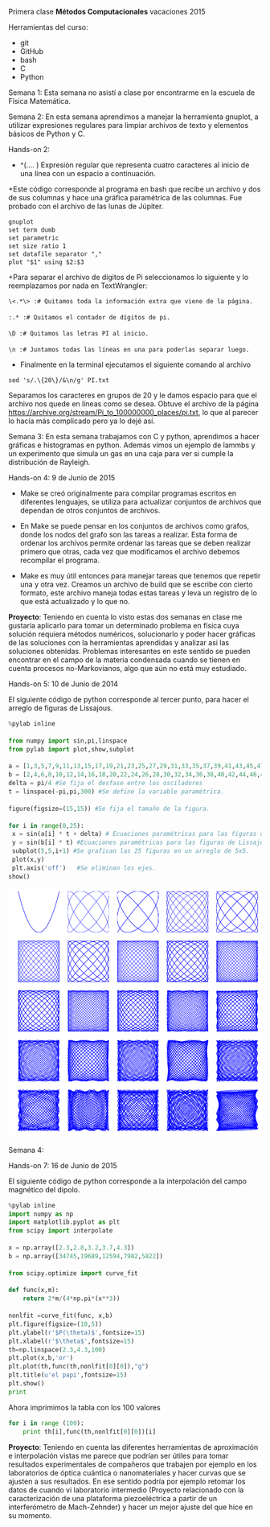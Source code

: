 Primera clase
**Métodos Computacionales** vacaciones 2015

Herramientas del curso:
+ git
+ GitHub
+ bash
+ C
+ Python

Semana 1: Esta semana no asistí a clase por encontrarme en la escuela de Física Matemática.

Semana 2: En esta semana aprendimos a manejar la herramienta gnuplot, a utilizar expresiones regulares para limpiar archivos de texto y elementos básicos de Python y C. 

Hands-on 2: 

+ ^(.... ) Expresión regular que representa cuatro caracteres al inicio de una línea con un espacio a continuación.

+Este código corresponde al programa en bash que recibe un archivo y dos de sus columnas y hace una gráfica paramétrica de las columnas. Fue probado con el archivo de las lunas de Júpiter.

```
gnuplot
set term dumb
set parametric
set size ratio 1
set datafile separator ","
plot "$1" using $2:$3
```

+Para separar el archivo de dígitos de Pi seleccionamos lo siguiente y lo reemplazamos por nada en TextWrangler:

```
\<.*\> :# Quitamos toda la información extra que viene de la página.

:.* :# Quitamos el contador de dígitos de pi.

\D :# Quitamos las letras PI al inicio.

\n :# Juntamos todas las líneas en una para poderlas separar luego.
```
+ Finalmente en la terminal ejecutamos el siguiente comando al archivo
```
sed 's/.\{20\}/&\n/g' PI.txt
```
Separamos los caracteres en grupos de 20 y le damos espacio para que el archivo nos quede en líneas como se desea. Obtuve el archivo de la página https://archive.org/stream/Pi_to_100000000_places/pi.txt, lo que al parecer lo hacía más complicado pero ya lo dejé así.

Semana 3: En esta semana trabajamos con C y python, aprendimos a hacer gráficas e histogramas en python. Además vimos un ejemplo de lammbs y un experimento que simula un gas en una caja para ver si cumple la distribución de Rayleigh.

Hands-on 4: 9 de Junio de 2015

+ Make se creó originalmente para compilar programas escritos en diferentes lenguajes, se utiliza para actualizar conjuntos de archivos que dependan de otros conjuntos de archivos.

+ En Make se puede pensar en los conjuntos de archivos como grafos, donde los nodos del grafo son las tareas a realizar. Esta forma de ordenar los archivos permite ordenar las tareas que se deben realizar primero que otras, cada vez que modificamos el archivo debemos recompilar el programa.

+ Make es muy útil entonces para manejar tareas que tenemos que repetir una y otra vez. Creamos un archivo de build que se escribe con cierto formato, este archivo maneja todas estas tareas y leva un registro de lo que está actualizado y lo que no.

**Proyecto**: Teniendo en cuenta lo visto estas dos semanas en clase me gustaría aplicarlo para tomar un determinado problema en física cuya solución requiera métodos numéricos, solucionarlo y poder hacer gráficas de las soluciones con la herramientas aprendidas y analizar así las soluciones obtenidas. Problemas interesantes en este sentido se pueden encontrar en el campo de la materia condensada cuando se tienen en cuenta procesos no-Markovianos, algo que aún no está muy estudiado.   

Hands-on 5: 10 de Junio de 2014

El siguiente código de python corresponde al tercer punto, para hacer el arreglo de figuras de Lissajous.

``` python
%pylab inline

from numpy import sin,pi,linspace
from pylab import plot,show,subplot

a = [1,3,5,7,9,11,13,15,17,19,21,23,25,27,29,31,33,35,37,39,41,43,45,47,49] #Crea un arreglo de 25 números, en este caso los primeros 25 impares.
b = [2,4,6,8,10,12,14,16,18,20,22,24,26,28,30,32,34,36,38,40,42,44,46,48,50] #Crea un arreglo con los primeros 25 números pares para que no haya figuras de Lissajous repetidas.
delta = pi/4 #Se fija el desfase entre los osciladores
t = linspace(-pi,pi,300) #Se define la variable paramétrica.

figure(figsize=(15,15)) #Se fija el tamaño de la figura.

for i in range(0,25): 
 x = sin(a[i] * t + delta) # Ecuaciones paramétricas para las figuras de Lissajous.
 y = sin(b[i] * t) #Ecuaciones paramétricas para las figuras de Lissajous.
 subplot(5,5,i+1) #Se grafican las 25 figuras en un arreglo de 5x5.
 plot(x,y)
 plt.axis('off')   #Se eliminan los ejes.
show()
```
![Lissajous](https://github.com/NicolasMorales-Duran/MC/blob/master/Lissajous)

Semana 4:  

Hands-on 7: 16 de Junio de 2015

El siguiente código de python corresponde a la interpolación del campo magnético del dipolo.

```python
%pylab inline
import numpy as np
import matplotlib.pyplot as plt
from scipy import interpolate

x = np.array([2.3,2.8,3.2,3.7,4.3])
b = np.array([34745,19689,12594,7982,5822])

from scipy.optimize import curve_fit

def func(x,m):
    return 2*m/(4*np.pi*(x**3))
    
nonlfit =curve_fit(func, x,b)
plt.figure(figsize=(10,5))
plt.ylabel(r'$P(\theta)$',fontsize=15)
plt.xlabel(r'$\theta$',fontsize=15)
th=np.linspace(2.3,4.3,100)
plt.plot(x,b,'or')
plt.plot(th,func(th,nonlfit[0][0]),"g")
plt.title(u'el papi',fontsize=15)
plt.show()
print 
```
Ahora imprimimos la tabla con los 100 valores
```python
for i in range (100):
    print th[i],func(th,nonlfit[0][0])[i]
```

**Proyecto**: Teniendo en cuenta las diferentes herramientas de aproximación e interpolación vistas me parece que podrían ser útiles para tomar resultados experimentales de compañeros que trabajen por ejemplo en los laboratorios de óptica cuántica o nanomateriales y hacer curvas que se ajusten a sus resultados. En ese sentido podría por ejemplo retomar los datos de cuando vi laboratorio intermedio (Proyecto relacionado con la caracterización de una plataforma piezoeléctrica a partir de un interferómetro de Mach-Zehnder) y hacer un mejor ajuste del que hice en su momento.